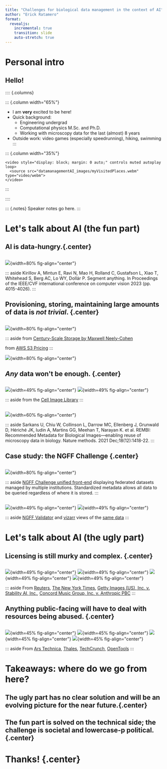 ```yaml
---
title: "Challenges for biological data management in the context of AI"
author: "Erick Ratamero"
format:
  revealjs:
    incremental: true
    transition: slide
    auto-stretch: true
---
```


# Personal intro

## Hello!

:::: {.columns}

::: {.column width="65%"}
- I am **very** excited to be here!
- Quick background:
    - Engineering undergrad 
    - Computational physics M.Sc. and Ph.D.
    - Working with microscopy data for the last (almost) 8 years
- Outside work: video games (especially speedrunning), hiking, swimming
:::

::: {.column width="35%"}
```{=html}
<video style="display: block; margin: 0 auto;" controls muted autoplay loop>
  <source src="datamanagementAI_images/myVisitedPlaces.webm" type="video/webm">
</video>
```
:::

::::

::: {.notes}
Speaker notes go here.
:::

# Let's talk about AI (the fun part)

## AI is data-hungry.{.center}


## 

![](datamanagementAI_images/sa1b.png){width=80% fig-align="center"}

::: aside
Kirillov A, Mintun E, Ravi N, Mao H, Rolland C, Gustafson L, Xiao T, Whitehead S, Berg AC, Lo WY, Dollár P. Segment anything. In Proceedings of the IEEE/CVF international conference on computer vision 2023 (pp. 4015-4026).
:::

## Provisioning, storing, maintaining large amounts of data is _not trivial_. {.center}

##

![](datamanagementAI_images/100years.png){width=80% fig-align="center"}

::: aside
from [Century-Scale Storage by Maxwell Neely-Cohen](https://lil.law.harvard.edu/century-scale-storage/)

from [AWS S3 Pricing](https://aws.amazon.com/s3/pricing/)
:::

![](datamanagementAI_images/aws.png){width=80% fig-align="center"}

## _Any_ data won't be enough. {.center}

##

![](datamanagementAI_images/cellimages.png){width=49% fig-align="center"}
![](datamanagementAI_images/cellmasks.png){width=49% fig-align="center"}

::: aside
from the [Cell Image Library](https://www.cellimagelibrary.org/images/CCDB_6843)
:::

##

![](datamanagementAI_images/rembi.png){width=60% fig-align="center"}

::: aside
Sarkans U, Chiu W, Collinson L, Darrow MC, Ellenberg J, Grunwald D, Hériché JK, Iudin A, Martins GG, Meehan T, Narayan K. et al. REMBI: Recommended Metadata for Biological Images—enabling reuse of microscopy data in biology. Nature methods. 2021 Dec;18(12):1418-22.
:::

## Case study: the NGFF Challenge {.center}

##

![](datamanagementAI_images/NGFFChallenge1.png){width=80% fig-align="center"}

::: aside
[NGFF Challenge unified front-end](https://ome.github.io/ome2024-ngff-challenge/) displaying federated datasets managed by multiple institutions. Standardized metadata allows all data to be queried regardless of where it is stored.
:::

##

![](datamanagementAI_images/NGFFChallenge2.png){width=49% fig-align="center"}
![](datamanagementAI_images/NGFFChallenge3.png){width=49% fig-align="center"}

::: aside
[NGFF Validator](https://ome.github.io/ome-ngff-validator/) and [vizarr](https://hms-dbmi.github.io/vizarr/) views of the [same data](https://storage.googleapis.com/jax-public-ngff-2024/public_data/1545/whitej_205/2020-08/18/15-45-07.426/KOMP_A31513-3.zarr)
:::



# Let's talk about AI (the ugly part)

## Licensing is still murky and complex. {.center}

##

![](datamanagementAI_images/license1.png){width=49% fig-align="center"}
![](datamanagementAI_images/license2.png){width=49% fig-align="center"}
![](datamanagementAI_images/license3.png){width=49% fig-align="center"}
![](datamanagementAI_images/license4.png){width=49% fig-align="center"}

::: aside
From [Reuters](https://www.reuters.com/legal/thomson-reuters-wins-ai-copyright-fair-use-ruling-against-one-time-competitor-2025-02-11/), [The New York Times](https://www.nytimes.com/2023/12/27/business/media/new-york-times-open-ai-microsoft-lawsuit.html), [Getty Images (US), Inc. v. Stability AI, Inc.](https://www.courtlistener.com/docket/66788385/getty-images-us-inc-v-stability-ai-inc/), [Concord Music Group, Inc. v. Anthropic PBC](https://www.courtlistener.com/docket/68889092/concord-music-group-inc-v-anthropic-pbc/)
:::

## Anything public-facing will have to deal with resources being abused. {.center}

##

![](datamanagementAI_images/bots1.png){width=45% fig-align="center"}
![](datamanagementAI_images/bots2.png){width=45% fig-align="center"}
![](datamanagementAI_images/bots3.png){width=45% fig-align="center"}
![](datamanagementAI_images/bots4.png){width=45% fig-align="center"}

::: aside
From [Ars Technica](https://arstechnica.com/ai/2025/03/devs-say-ai-crawlers-dominate-traffic-forcing-blocks-on-entire-countries/), [Thales](https://cpl.thalesgroup.com/about-us/newsroom/2025-imperva-bad-bot-report-ai-internet-traffic), [TechCrunch](https://techcrunch.com/2025/01/10/how-openais-bot-crushed-this-seven-person-companys-web-site-like-a-ddos-attack/), [OpenTools](https://opentools.ai/news/open-source-devs-take-on-rogue-ai-crawlers-with-ingenuity-and-vengeance)
:::

# Takeaways: where do we go from here?

## The ugly part has no clear solution and will be an evolving picture for the near future.{.center}

## The fun part is solved on the technical side; the challenge is societal and lowercase-p political. {.center}

# Thanks! {.center}
